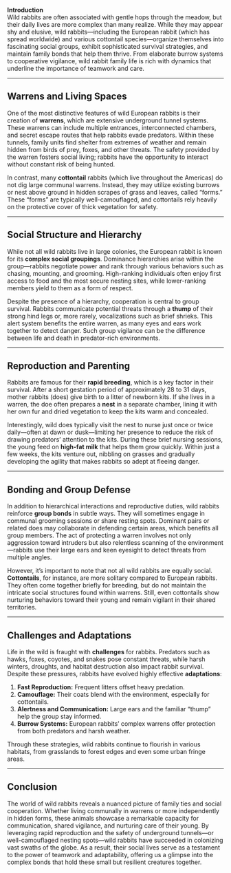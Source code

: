 **Introduction**  
Wild rabbits are often associated with gentle hops through the meadow, but their daily lives are more complex than many realize. While they may appear shy and elusive, wild rabbits—including the European rabbit (which has spread worldwide) and various cottontail species—organize themselves into fascinating social groups, exhibit sophisticated survival strategies, and maintain family bonds that help them thrive. From elaborate burrow systems to cooperative vigilance, wild rabbit family life is rich with dynamics that underline the importance of teamwork and care.

---

## Warrens and Living Spaces  
One of the most distinctive features of wild European rabbits is their creation of **warrens**, which are extensive underground tunnel systems. These warrens can include multiple entrances, interconnected chambers, and secret escape routes that help rabbits evade predators. Within these tunnels, family units find shelter from extremes of weather and remain hidden from birds of prey, foxes, and other threats. The safety provided by the warren fosters social living; rabbits have the opportunity to interact without constant risk of being hunted.

In contrast, many **cottontail** rabbits (which live throughout the Americas) do not dig large communal warrens. Instead, they may utilize existing burrows or nest above ground in hidden scrapes of grass and leaves, called “forms.” These “forms” are typically well-camouflaged, and cottontails rely heavily on the protective cover of thick vegetation for safety.

---

## Social Structure and Hierarchy  
While not all wild rabbits live in large colonies, the European rabbit is known for its **complex social groupings**. Dominance hierarchies arise within the group—rabbits negotiate power and rank through various behaviors such as chasing, mounting, and grooming. High-ranking individuals often enjoy first access to food and the most secure nesting sites, while lower-ranking members yield to them as a form of respect.

Despite the presence of a hierarchy, cooperation is central to group survival. Rabbits communicate potential threats through a **thump** of their strong hind legs or, more rarely, vocalizations such as brief shrieks. This alert system benefits the entire warren, as many eyes and ears work together to detect danger. Such group vigilance can be the difference between life and death in predator-rich environments.

---

## Reproduction and Parenting  
Rabbits are famous for their **rapid breeding**, which is a key factor in their survival. After a short gestation period of approximately 28 to 31 days, mother rabbits (does) give birth to a litter of newborn kits. If she lives in a warren, the doe often prepares a **nest** in a separate chamber, lining it with her own fur and dried vegetation to keep the kits warm and concealed.

Interestingly, wild does typically visit the nest to nurse just once or twice daily—often at dawn or dusk—limiting her presence to reduce the risk of drawing predators’ attention to the kits. During these brief nursing sessions, the young feed on **high-fat milk** that helps them grow quickly. Within just a few weeks, the kits venture out, nibbling on grasses and gradually developing the agility that makes rabbits so adept at fleeing danger.

---

## Bonding and Group Defense  
In addition to hierarchical interactions and reproductive duties, wild rabbits reinforce **group bonds** in subtle ways. They will sometimes engage in communal grooming sessions or share resting spots. Dominant pairs or related does may collaborate in defending certain areas, which benefits all group members. The act of protecting a warren involves not only aggression toward intruders but also relentless scanning of the environment—rabbits use their large ears and keen eyesight to detect threats from multiple angles.

However, it’s important to note that not all wild rabbits are equally social. **Cottontails**, for instance, are more solitary compared to European rabbits. They often come together briefly for breeding, but do not maintain the intricate social structures found within warrens. Still, even cottontails show nurturing behaviors toward their young and remain vigilant in their shared territories.

---

## Challenges and Adaptations  
Life in the wild is fraught with **challenges** for rabbits. Predators such as hawks, foxes, coyotes, and snakes pose constant threats, while harsh winters, droughts, and habitat destruction also impact rabbit survival. Despite these pressures, rabbits have evolved highly effective **adaptations**:

1. **Fast Reproduction:** Frequent litters offset heavy predation.  
2. **Camouflage:** Their coats blend with the environment, especially for cottontails.  
3. **Alertness and Communication:** Large ears and the familiar “thump” help the group stay informed.  
4. **Burrow Systems:** European rabbits’ complex warrens offer protection from both predators and harsh weather.  

Through these strategies, wild rabbits continue to flourish in various habitats, from grasslands to forest edges and even some urban fringe areas.

---

## Conclusion  
The world of wild rabbits reveals a nuanced picture of family ties and social cooperation. Whether living communally in warrens or more independently in hidden forms, these animals showcase a remarkable capacity for communication, shared vigilance, and nurturing care of their young. By leveraging rapid reproduction and the safety of underground tunnels—or well-camouflaged nesting spots—wild rabbits have succeeded in colonizing vast swaths of the globe. As a result, their social lives serve as a testament to the power of teamwork and adaptability, offering us a glimpse into the complex bonds that hold these small but resilient creatures together.